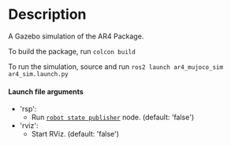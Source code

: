 # Description
A Gazebo simulation of the AR4 Package.

To build the package, run
`colcon build`

To run the simulation, source and run
`ros2 launch ar4_mujoco_sim ar4_sim.launch.py`

#### Launch file arguments
- 'rsp':
    - Run [`robot state publisher`](https://github.com/ros/robot_state_publisher) node. (default: 'false')
- 'rviz':
    - Start RViz. (default: 'false')
